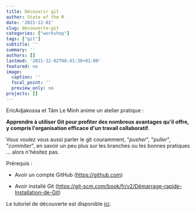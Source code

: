 ```yaml
---
title: Découvrir git
author: State of the R
date: '2021-12-02'
slug: decouverte-git
categories: ["workshop"]
tags: ["git"]
subtitle: ''
summary: ''
authors: []
lastmod: '2021-12-02T08:41:30+01:00'
featured: no
image:
  caption: ''
  focal_point: ''
  preview_only: no
projects: []
---
```


EricAdjakossa et Tâm Le Minh anime un atelier pratique :

 **Apprendre à utiliser Git pour profiter des nombreux avantages qu'il offre, y compris l'organisation efficace d'un travail collaboratif.**


Vous voulez vous aussi parler le git couramment, "_pusher_", "_puller_", "_commiter_", en savoir un peu plus sur les branches ou les bonnes pratiques ... alors n'hésitez pas.

Prérequis :

- Avoir un compte GitHub (https://github.com)

- Avoir installé Git (https://git-scm.com/book/fr/v2/Démarrage-rapide-Installation-de-Git)

Le tutoriel de découverte est disponible [ici](../../post/decouverte_git/TutoGit.pdf).
